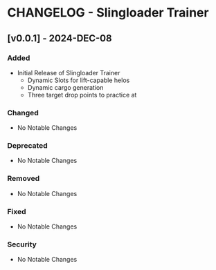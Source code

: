 
CHANGELOG - Slingloader Trainer
===============================

[v0.0.1] - 2024-DEC-08
----------------------

### Added

* Initial Release of Slingloader Trainer
  * Dynamic Slots for lift-capable helos
  * Dynamic cargo generation
  * Three target drop points to practice at

### Changed

- No Notable Changes

### Deprecated

- No Notable Changes

### Removed

- No Notable Changes

### Fixed

- No Notable Changes

### Security

- No Notable Changes


